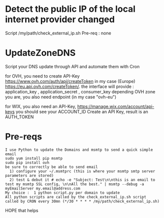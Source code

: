 # Detect the public IP of the local internet provider changed
   Script /my/path/check_external_ip.sh
   Pre-req : none


# UpdateZoneDNS
Script your DNS update through API and automate them with Cron

for OVH, you need to create API-Key 
    https://www.ovh.com/auth/api/createToken
     in my case (Europe) https://eu.api.ovh.com/createToken/.
    the interface will provide : application_key ,  application_secret  , consumer_key
    depending OVH zone you are, you also need endpoint (in my case "ovh-eu")

for WIX, you also need an API-Key,
     https://manage.wix.com/account/api-keys
      you should see your ACCOUNT_ID
      Create an API Key, result is an AUTH_TOKEN
    
# Pre-reqs
    I use Python to update the Domains and msmtp to send a quick simple email
    sudo yum install pip msmtp
    sudo pip install ovh
    be sure to correctly be able to send email
      1) configure your ~/.msmtprc (this is where your msmtp smtp server parameters are stored) 
      2) test & debut it # echo -e "Subject: Test\n\nthis is an email to test my msmtp SSL config, \n\nAll the best." | msmtp --debug -a myEmailServer my.email@address.com
    My choice :  1 python script.py per domain to update
    All python scripts are called by the check_external_ip.sh script called by CRON every 30mn (*/30 * * * * /my/path/check_external_ip.sh)

HOPE that helps

